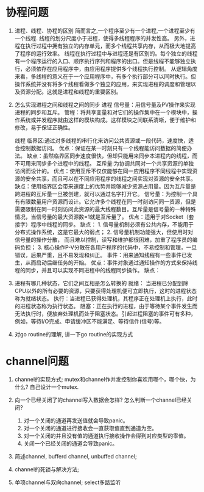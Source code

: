 # 协程问题
1. 进程、线程、协程的区别
    简而言之,一个程序至少有一个进程,一个进程至少有一个线程.
    线程的划分尺度小于进程，使得多线程程序的并发性高。
    另外，进程在执行过程中拥有独立的内存单元，而多个线程共享内存，从而极大地提高了程序的运行效率。
    线程在执行过程中与进程还是有区别的。每个独立的线程有一个程序运行的入口、顺序执行序列和程序的出口。但是线程不能够独立执行，必须依存在应用程序中，由应用程序提供多个线程执行控制。
    从逻辑角度来看，多线程的意义在于一个应用程序中，有多个执行部分可以同时执行。但操作系统并没有将多个线程看做多个独立的应用，来实现进程的调度和管理以及资源分配。这就是进程和线程的重要区别。


2. 怎么实现进程之间和线程之间的同步
    进程
    信号量：用信号量及PV操作来实现进程的同步和互斥。
    管程：将共享变量和对它们的操作集中在一个模块中，操作系统或并发程序就由这样的模块构成。这样模块之间联系清晰，便于维护和修改，易于保证正确性。

    线程
    临界区:通过对多线程的串行化来访问公共资源或一段代码，速度快，适合控制数据访问。
        优点：保证在某一时刻只有一个线程能访问数据的简便办法。
        缺点：虽然临界区同步速度很快，但却只能用来同步本进程内的线程，而不可用来同步多个进程中的线程。
    互斥量:为协调共同对一个共享资源的单独访问而设计的。 
        优点：使用互斥不仅仅能够在同一应用程序不同线程中实现资源的安全共享，而且可以在不同应用程序的线程之间实现对资源的安全共享。
        缺点：使用临界区会带来速度上的优势并能够减少资源占用量。因为互斥量是跨进程的互斥量一旦被创建，就可以通过名字打开它。
    信号量：为控制一个具有有限数量用户资源而设计。它允许多个线程在同一时刻访问同一资源，但是需要限制在同一时刻访问此资源的最大线程数目。互斥量是信号量的一种特殊情况，当信号量的最大资源数=1就是互斥量了。
        优点：适用于对Socket（套接字）程序中线程的同步。
        缺点：
            1. 信号量机制必须有公共内存，不能用于分布式操作系统，这是它最大的弱点；
            2. 信号量机制功能强大，但使用时对信号量的操作分散， 而且难以控制，读写和维护都很困难，加重了程序员的编码负担；
            3. 核心操作P-V分散在各用户程序的代码中，不易控制和管理，一旦错误，后果严重，且不易发现和纠正。
    事件：用来通知线程有一些事件已发生，从而启动后继任务的开始。
        优点：事件对象通过通知操作的方式来保持线程的同步，并且可以实现不同进程中的线程同步操作。
        缺点：


3. 进程有哪几种状态，它们之间互相是怎么转换的
    就绪： 当进程已分配到除CPU以外的所有必要的资源，只要获得处理机便可立即执行，这时的进程状态称为就绪状态。
    执行：当进程已获得处理机，其程序正在处理机上执行，此时的进程状态称为执行状态。
    阻塞：正在执行的进程，由于等待某个事件发生而无法执行时，便放弃处理机而处于阻塞状态。引起进程阻塞的事件可有多种，例如，等待I/O完成、申请缓冲区不能满足、等待信件(信号)等。

4. 对go routine的理解, 讲一下go routine的实现方式



# channel问题
1. channel的实现方式; mutex和channel作并发控制你喜欢用哪个，哪个快，为什么? 自己设计一个mutex.

2. 向一个已经关闭了的channel写入数据会怎样? 怎么判断一个channel已经关闭?
    1. 对一个关闭的通道再发送值就会导致panic。
    2. 对一个关闭的通道进行接收会一直获取值直到通道为空。
    3. 对一个关闭的并且没有值的通道执行接收操作会得到对应类型的零值。
    4. 关闭一个已经关闭的通道会导致panic。

3. 简述channel, bufferd channel, unbuffed channel; 

4. channel的死锁与解决方法; 

5. 单项channel与双向channel; select多路监听





